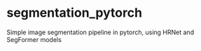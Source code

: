 # segmentation_pytorch
Simple image segmentation pipeline in pytorch, using HRNet and SegFormer models

